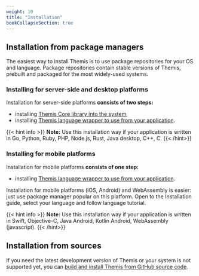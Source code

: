```yaml
---
weight: 10
title: "Installation"
bookCollapseSection: true
---
```


## Installation from package managers

The easiest way to install Themis is to use package repositories for your OS and language. Package repositories contain stable versions of Themis, prebuilt and packaged for the most widely-used systems.


### Installing for server-side and desktop platforms

Installation for server-side platforms **consists of two steps:** 

  - installing [Themis Core library into the system](/docs/themis/installation/installation-from-packages/),
  - installing [Themis language wrapper to use from your application](/docs/themis/installation/installation-from-packages/#installing-themis-language-wrappers-from-packages).

{{< hint info >}}
**Note:** Use this installation way if your application is written in Go, Python, Ruby, PHP, Node.js, Rust, Java desktop, C++, C.
{{< /hint>}}


### Installing for mobile platforms

Installation for mobile platforms **consists of one step:** 

  - installing [Themis language wrapper to use from your application](/docs/themis/installation/installation-from-packages/#installing-themis-language-wrappers-from-packages).

Installation for mobile platforms (iOS, Android) and WebAssembly is easier: just use package manager popular on this platform. Open to the Installation guide, select your language and follow language tutorial.


{{< hint info >}}
**Note:** Use this installation way if your application is written in Swift, Objective-C, Java Android, Kotlin Android, WebAssembly (javascript).
{{< /hint>}}

## Installation from sources

If you need the latest development version of Themis or your system is not supported yet, you can [build and install Themis from GitHub source code](/docs/themis/installation/installation-from-sources/).